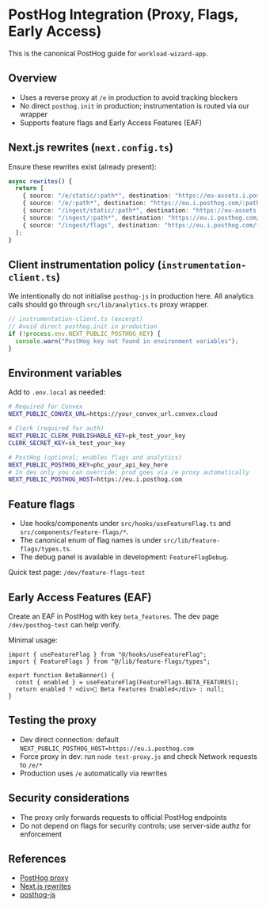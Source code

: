 # PostHog Integration (Proxy, Flags, Early Access)

This is the canonical PostHog guide for `workload-wizard-app`.

## Overview

- Uses a reverse proxy at `/e` in production to avoid tracking blockers
- No direct `posthog.init` in production; instrumentation is routed via our wrapper
- Supports feature flags and Early Access Features (EAF)

## Next.js rewrites (`next.config.ts`)

Ensure these rewrites exist (already present):

```ts
async rewrites() {
  return [
    { source: "/e/static/:path*", destination: "https://eu-assets.i.posthog.com/static/:path*" },
    { source: "/e/:path*", destination: "https://eu.i.posthog.com/:path*" },
    { source: "/ingest/static/:path*", destination: "https://eu-assets.i.posthog.com/static/:path*" },
    { source: "/ingest/:path*", destination: "https://eu.i.posthog.com/:path*" },
    { source: "/ingest/flags", destination: "https://eu.i.posthog.com/flags" },
  ];
}
```

## Client instrumentation policy (`instrumentation-client.ts`)

We intentionally do not initialise `posthog-js` in production here. All analytics calls should go through `src/lib/analytics.ts` proxy wrapper.

```ts
// instrumentation-client.ts (excerpt)
// Avoid direct posthog.init in production
if (!process.env.NEXT_PUBLIC_POSTHOG_KEY) {
  console.warn("PostHog key not found in environment variables");
}
```

## Environment variables

Add to `.env.local` as needed:

```bash
# Required for Convex
NEXT_PUBLIC_CONVEX_URL=https://your_convex_url.convex.cloud

# Clerk (required for auth)
NEXT_PUBLIC_CLERK_PUBLISHABLE_KEY=pk_test_your_key
CLERK_SECRET_KEY=sk_test_your_key

# PostHog (optional; enables flags and analytics)
NEXT_PUBLIC_POSTHOG_KEY=phc_your_api_key_here
# In dev only you can override; prod goes via /e proxy automatically
NEXT_PUBLIC_POSTHOG_HOST=https://eu.i.posthog.com
```

## Feature flags

- Use hooks/components under `src/hooks/useFeatureFlag.ts` and `src/components/feature-flags/*`.
- The canonical enum of flag names is under `src/lib/feature-flags/types.ts`.
- The debug panel is available in development: `FeatureFlagDebug`.

Quick test page: `/dev/feature-flags-test`

## Early Access Features (EAF)

Create an EAF in PostHog with key `beta_features`. The dev page `/dev/posthog-test` can help verify.

Minimal usage:

```tsx
import { useFeatureFlag } from "@/hooks/useFeatureFlag";
import { FeatureFlags } from "@/lib/feature-flags/types";

export function BetaBanner() {
  const { enabled } = useFeatureFlag(FeatureFlags.BETA_FEATURES);
  return enabled ? <div>🚀 Beta Features Enabled</div> : null;
}
```

## Testing the proxy

- Dev direct connection: default `NEXT_PUBLIC_POSTHOG_HOST=https://eu.i.posthog.com`
- Force proxy in dev: run `node test-proxy.js` and check Network requests to `/e/*`
- Production uses `/e` automatically via rewrites

## Security considerations

- The proxy only forwards requests to official PostHog endpoints
- Do not depend on flags for security controls; use server-side authz for enforcement

## References

- [PostHog proxy](https://posthog.com/docs/advanced/proxy)
- [Next.js rewrites](https://nextjs.org/docs/app/api-reference/next-config-js/rewrites)
- [posthog-js](https://posthog.com/docs/libraries/js)
